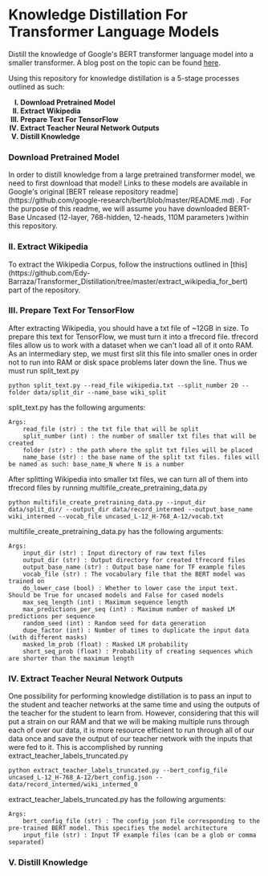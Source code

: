 # Knowledge Distillation For Transformer Language Models


Distill the knowledge of Google's BERT transformer language model into a smaller transformer. A blog post on the topic can be found 
[here](https://edy-barraza.github.io/week12/).

Using this repository for knowledge distillation is a 5-stage processes outlined as such:
<ol type="I">
    <b>
        <li> Download Pretrained Model</li>
        <li> Extract Wikipedia </li>
        <li> Prepare Text For TensorFlow </li>
        <li> Extract Teacher Neural Network Outputs </li>
        <li> Distill Knowledge </li>
    </b>
</ol>

<h3> Download Pretrained Model </h3>
In order to distill knowledge from a large pretrained transformer model, we need to first download that model! Links to these models are available in Google's original [BERT release repository readme](https://github.com/google-research/bert/blob/master/README.md) . For the purpose of this readme, we will assume you have downloaded BERT-Base Uncased (12-layer, 768-hidden, 12-heads, 110M parameters )within this repository. 

<h3>II. Extract Wikipedia</h3>
To extract the Wikipedia Corpus, follow the instructions outlined in [this](https://github.com/Edy-Barraza/Transformer_Distillation/tree/master/extract_wikipedia_for_bert) part of the repository. 

<h3> III. Prepare Text For TensorFlow </h3>
After extracting Wikipedia, you should have a txt file of ~12GB in size. To prepare this text for TensorFlow, we must turn it into a tfrecord file. tfrecord files allow us to work with a dataset when we can't load all of it onto RAM. As an intermediary step, we must first slit this file into smaller ones in order not to run into RAM or disk space problems later down the line. Thus we must run split_text.py

```
python split_text.py --read_file wikipedia.txt --split_number 20 --folder data/split_dir --name_base wiki_split
```
split_text.py has the following arguments:

```
Args:
    read_file (str) : the txt file that will be split
    split_number (int) : the number of smaller txt files that will be created
    folder (str) : the path where the split txt files will be placed
    name_base (str) : the base name of the split txt files. files will be named as such: base_name_N where N is a number
```

After splitting Wikipedia into smaller txt files, we can turn all of them into tfrecord files by running multifile_create_pretraining_data.py

```
python multifile_create_pretraining_data.py --input_dir data/split_dir/ --output_dir data/record_intermed --output_base_name wiki_intermed --vocab_file uncased_L-12_H-768_A-12/vocab.txt
```
multifile_create_pretraining_data.py has the following arguments:

```
Args:
    input_dir (str) : Input directory of raw text files
    output_dir (str) : Output directory for created tfrecord files
    output_base_name (str) : Output base name for TF example files
    vocab_file (str) : The vocabulary file that the BERT model was trained on
    do_lower_case (bool) : Whether to lower case the input text. Should be True for uncased models and False for cased models
    max_seq_length (int) : Maximum sequence length
    max_predictions_per_seq (int) : Maximum number of masked LM predictions per sequence
    random_seed (int) : Random seed for data generation
    dupe_factor (int) : Number of times to duplicate the input data (with different masks)
    masked_lm_prob (float) : Masked LM probability
    short_seq_prob (float) : Probability of creating sequences which are shorter than the maximum length
```

<h3>IV. Extract Teacher Neural Network Outputs</h3>
One possibility for performing knowledge distillation is to pass an input to the student and teacher networks at the same time and using the outputs of the teacher for the student to learn from. However, considering that this will put a strain on our RAM and that we will be making multiple runs through each of over our data, it is more resource efficient to run through all of our data once and save the output of our teacher network with the inputs that were fed to it. This is accomplished by running extract_teacher_labels_truncated.py

```
python extract_teacher_labels_truncated.py --bert_config_file uncased_L-12_H-768_A-12/bert_config.json --data/record_intermed/wiki_intermed_0
```
extract_teacher_labels_truncated.py has the following arguments:

```
Args:
    bert_config_file (str) : The config json file corresponding to the pre-trained BERT model. This specifies the model architecture
    input_file (str) : Input TF example files (can be a glob or comma separated)

```
    
 


<h3>V. Distill Knowledge</h3>

